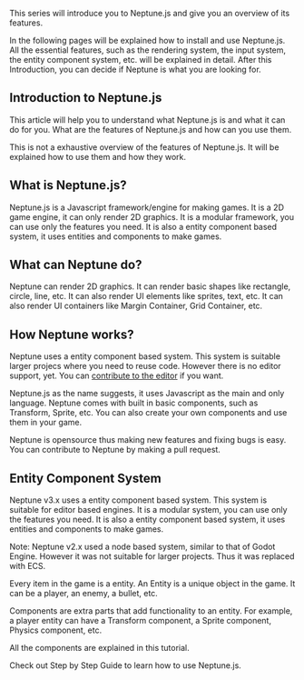 This series will introduce you to Neptune.js and give you an overview of its features.

In the following pages will be explained how to install and use Neptune.js.
All the essential features, such as the rendering system, the input system, the entity component system, etc. will be explained in detail.
After this Introduction, you can decide if Neptune is what you are looking for.

## Introduction to Neptune.js

This article will help you to understand what Neptune.js is and what it can do for you. What are the features of Neptune.js and how can you use them.

This is not a exhaustive overview of the features of Neptune.js. It will be explained how to use them and how they work.

## What is Neptune.js?

Neptune.js is a Javascript framework/engine for making games. It is a 2D game engine, it can only render 2D graphics. It is a modular framework,  you can use only the features you need. It is also a entity component based system, it uses entities and components to make games.

## What can Neptune do?

Neptune can render 2D graphics. It can render basic shapes like rectangle, circle, line, etc. It can also render UI elements like sprites, text, etc. It can also render UI containers like Margin Container, Grid Container, etc.

## How Neptune works?

Neptune uses a entity component based system. This system is suitable larger projecs where you need to reuse code. However there is no editor support, yet.
You can [contribute to the editor](https://github.com/SujalChoudhari/Neptune.js) if you want.

Neptune.js as the name suggests, it uses Javascript as the main and only language.
Neptune comes with built in basic components, such as Transform, Sprite, etc. You can also create your own components and use them in your game.

Neptune is opensource thus making new features and fixing bugs is easy. You can contribute to Neptune by making a pull request.

## Entity Component System

Neptune v3.x uses a entity component based system. This system is suitable for editor based engines. It is a modular system, you can use only the features you need. It is also a entity component based system, it uses entities and components to make games.

Note: Neptune v2.x used a node based system, similar to that of Godot Engine. However it was not suitable for larger projects. Thus it was replaced with ECS.

Every item in the game is a entity. An Entity is a unique object in the game. It can be a player, an enemy, a bullet, etc.

Components are extra parts that add functionality to an entity.
For example, a player entity can have a Transform component, a Sprite component, Physics component, etc.

All the components are explained in this tutorial.


Check out Step by Step Guide to learn how to use Neptune.js.